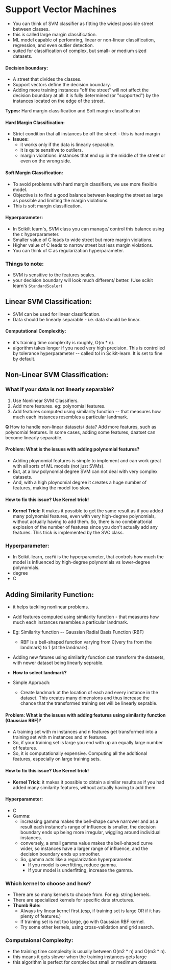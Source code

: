 # Support Vector Machines
- You can think of SVM classifier as fitting the widest possible street between classes. 
- this is called large margin classification.
- ML model capable of perfomring, linear or non-linear classification, regression, and even outlier detection.
- suited for classification of complex, but small- or medium sized datasets.

#### Decision boundary:
- A street that divides the classes.
- Support vectors define the decision boundary.
- Adding more training instances "off the street" will not affect the decision boundary at all: it is fully determined (or "supported") by the instances located on the edge of the street.

**Types:** Hard margin classification and Soft margin classification

#### Hard Margin Classification:
- Strict condition that all instances be off the street - this is hard margin
- **Issues:**
  - it works only if the data is linearly separable.
  - it is quite sensitive to outliers.
  - margin violations: instances that end up in the middle of the street or even on the wrong side.

#### Soft Margin Classification:
- To avoid problems with hard margin classifiers, we use more flexible model.
- Objective is to find a good balance between keeping the street as large as possible and limiting the margin violations.
- This is soft margin classification.

#### Hyperparameter:
- In Scikilt learn's, SVM class you can manage/ control this balance using the `C` hyperparameter.
- Smaller value of C leads to wide street but more margin violations.
- Higher value of C leads to narrow street but less margin violations.
- You can think of C as regularization hyperparameter.

### Things to note:
- SVM is sensitive to the features scales.
- your decision boundary will look much different/ better. (Use scikit learn's `StandardScaler`)

## Linear SVM Classification:
- SVM can be used for linear classification.
- Data should be linearly separable - i.e. data should be linear.

#### Computational Complexitiy:
- it's training time complexity is roughly, O(m * n).
- algorithm takes longer if you need very high precision. This is controlled by tolerance hyperparameter -- called tol in Scikit-learn. It is set to fine by default.

## Non-Linear SVM Classification:
### What if your data is not linearly separable? 
1. Use Nonlinear SVM Classifiers.
2. Add more features. eg: polynomial features.
3. Add features computed using similarity function -- that measures how much each instances resembles a particular landmark.  

**Q** How to handle non-linear datasets/ data? Add more features, such as polynomial features. In some cases, adding some features, daatset can become linearly separable.

#### Problem: What is the issues with adding polynomial features?
- Adding ploynomial features is simple to implement and can work great with all sorts of ML models (not just SVMs).
- But, at a low polynomial degree SVM can not deal with very complex datasets.
- And, with a high ploynomial degree it creates a huge number of features, making the model too slow.

#### How to fix this issue? Use Kernel trick!
- **Kernel Trick:** It makes it possible to get the same result as if you added many polynomial features, even with very high-degree polynomials, without actually having to add them. So, there is no combinattorial explosion of the number of features since you don't actually add any features. This trick is implemented by the SVC class. 

### Hyperparameter:
- In Scikit-learn, `coef0` is the hyperparameter, that controls how much the model is influenced by high-degree polynomials vs lower-degree polynomials.
- degree
- C


## Adding Similarity Function:
- it helps tackling nonlinear problems.
- Add features computed using similarity function - that measures how much each instances resembles a particular landmark.
- Eg: Similarity function -- Gaussian Radial Basis Function (RBF)
  - RBF is a bell-shaped function varying from 0(very fra from the landmark) to 1 (at the landmark).
 - Adding new fatures using similarity function can transform the datasets, with newer dataset being linearly seprable.
 
 - **How to select landmark?**
 - Simple Approach:
   - Create landmark at the location of each and every instance in the dataset. This creates many dimensions and thus increase the chance that the transformed training set will be linearly seprable.
 
#### Problem: What is the issues with adding features using similarity function (Gaussian RBF)?
 - A training set with m instances and n features get transformed into a training set with m instances and m features.
 - So, if your training set is large you end with up an equally large number of features.
 - So, it is computationally expensive. Computing all the additional features, especially on large training sets.
  
#### How to fix this issue? Use Kernel trick!
- **Kernel Trick:** it makes it possible to obtain a similar results as if you had added many similarity features, without actually having to add them.

#### Hyperparameter:
- C
- Gamma: 
  - increasing gamma makes the bell-shape curve narrower and as a result each instance's range of influence is smaller, the decision boundary ends up being more irregular, wiggling around individual instances.
  - conversely, a small gamma value makes the bell-shaped curve wider, so instances have a larger range of influence, and the decision boundary ends up smoother. 
  - So, gamma acts like a regularization hyperparameter.
     - If you model is overfitting, reduce gamma.
     - If your model is underfitting, increase the gamma.
 

### Which kernel to choose and how?
- There are so many kernels to choose from. For eg: string kernels.
- There are specialized kernels for specific data structures.
- **Thumb Rule:**
  - Always try linear kernel first.(esp, if training set is large OR if it has plenty of features.)
  - If training set is not too large, go with Gaussian RBF kernel.
  - Try some other kernels, using cross-validation and grid search.


### Computaional Complexity:
- the training time complexity is usually between O(m2 * n) and O(m3 * n).
- this means it gets slower when the training instances gets large
- this algorithm is perfect for complex but small or medimum datasets.




